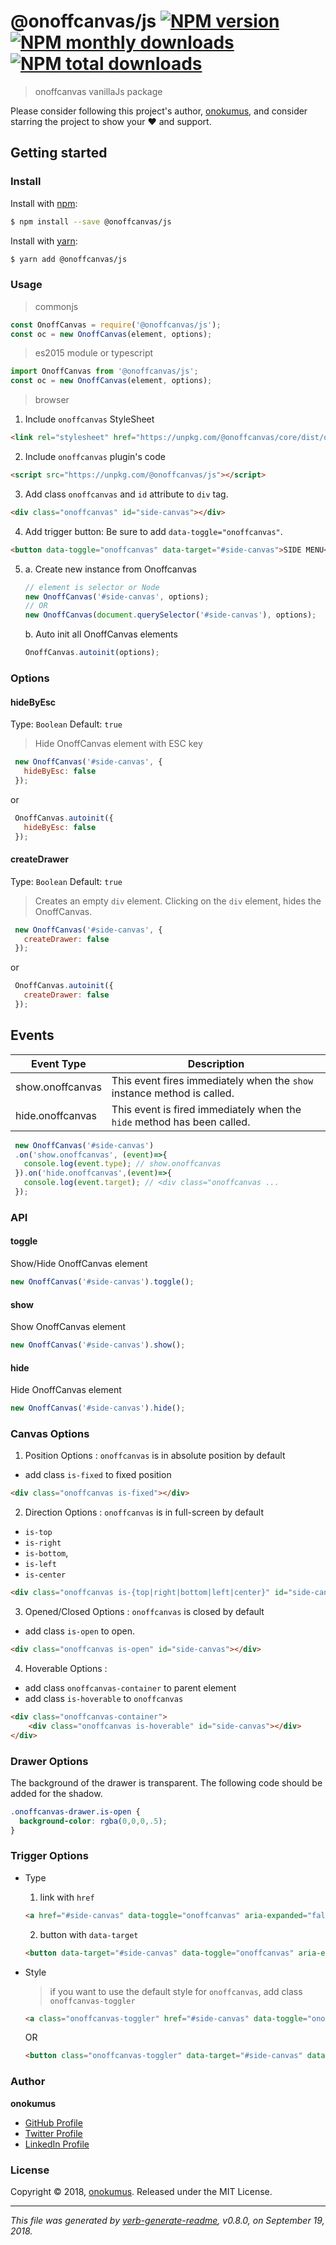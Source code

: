 # @onoffcanvas/js [![NPM version](https://img.shields.io/npm/v/@onoffcanvas/js.svg?style=flat)](https://www.npmjs.com/package/@onoffcanvas/js) [![NPM monthly downloads](https://img.shields.io/npm/dm/@onoffcanvas/js.svg?style=flat)](https://npmjs.org/package/@onoffcanvas/js) [![NPM total downloads](https://img.shields.io/npm/dt/@onoffcanvas/js.svg?style=flat)](https://npmjs.org/package/@onoffcanvas/js)  

> onoffcanvas vanillaJs package

Please consider following this project's author, [onokumus](https://github.com/onokumus), and consider starring the project to show your :heart: and support.

## Getting started

### Install
Install with [npm](https://www.npmjs.com/):

```sh
$ npm install --save @onoffcanvas/js
```

Install with [yarn](https://yarnpkg.com):

```sh
$ yarn add @onoffcanvas/js
```

### Usage

> commonjs
```js
const OnoffCanvas = require('@onoffcanvas/js');
const oc = new OnoffCanvas(element, options);
```

> es2015 module or typescript
```js
import OnoffCanvas from '@onoffcanvas/js';
const oc = new OnoffCanvas(element, options);
```

> browser

1. Include `onoffcanvas` StyleSheet

  ```html
  <link rel="stylesheet" href="https://unpkg.com/@onoffcanvas/core/dist/onoffcanvas.min.css">
  ```

2. Include `onoffcanvas` plugin's code
  ```html
  <script src="https://unpkg.com/@onoffcanvas/js"></script>
  ```

3. Add class `onoffcanvas` and `id` attribute to `div` tag.
  ```html
  <div class="onoffcanvas" id="side-canvas"></div>
  ```

4. Add trigger button: Be sure to add `data-toggle="onoffcanvas"`.
  ```html
  <button data-toggle="onoffcanvas" data-target="#side-canvas">SIDE MENU</div>
  ```
5.
    a. Create new instance from Onoffcanvas

    ```js
    // element is selector or Node
    new OnoffCanvas('#side-canvas', options);
    // OR
    new OnoffCanvas(document.querySelector('#side-canvas'), options);
    ```

    b. Auto init all OnoffCanvas elements

    ```js
    OnoffCanvas.autoinit(options);
    ```

### Options

#### hideByEsc
Type: `Boolean`
Default: `true`

> Hide OnoffCanvas element with ESC key

```js
 new OnoffCanvas('#side-canvas', {
   hideByEsc: false
 });
```

or
```js
 OnoffCanvas.autoinit({
   hideByEsc: false
 });
```

#### createDrawer

Type: `Boolean`
Default: `true`

> Creates an empty `div` element. Clicking on the `div` element, hides the OnoffCanvas.

```js
 new OnoffCanvas('#side-canvas', {
   createDrawer: false
 });
```

or
```js
 OnoffCanvas.autoinit({
   createDrawer: false
 });
```

## Events

|**Event Type**      |**Description**|
|--------------|--------------|
|show.onoffcanvas    |This event fires immediately when the `show` instance method is called.|
|hide.onoffcanvas    |This event is fired immediately when the `hide` method has been called. |

```js
 new OnoffCanvas('#side-canvas')
 .on('show.onoffcanvas', (event)=>{
   console.log(event.type); // show.onoffcanvas
 }).on('hide.onoffcanvas',(event)=>{
   console.log(event.target); // <div class="onoffcanvas ...
 });
 ```

### API
#### toggle
Show/Hide OnoffCanvas element
```js
new OnoffCanvas('#side-canvas').toggle();
```
#### show
Show OnoffCanvas element
```js
new OnoffCanvas('#side-canvas').show();
```
#### hide
Hide OnoffCanvas element
```js
new OnoffCanvas('#side-canvas').hide();
```

### Canvas Options

1. Position Options : `onoffcanvas` is in absolute position by default
  - add class `is-fixed` to fixed position

  ```html
  <div class="onoffcanvas is-fixed"></div>
  ```

2. Direction Options : `onoffcanvas` is in full-screen by default
  - `is-top`
  - `is-right`
  - `is-bottom`,
  - `is-left`
  - `is-center`

  ```html
  <div class="onoffcanvas is-{top|right|bottom|left|center}" id="side-canvas"></div>
  ```

3. Opened/Closed Options : `onoffcanvas` is closed by default
  - add class `is-open` to open.

  ```html
  <div class="onoffcanvas is-open" id="side-canvas"></div>
  ```

4. Hoverable Options :
  - add class `onoffcanvas-container` to parent element
  - add class `is-hoverable` to `onoffcanvas`

```html
<div class="onoffcanvas-container">
    <div class="onoffcanvas is-hoverable" id="side-canvas"></div>
</div>
  ```

### Drawer Options

The background of the drawer is transparent. The following code should be added for the shadow.

```css
.onoffcanvas-drawer.is-open {
  background-color: rgba(0,0,0,.5);
}
```
### Trigger Options

- Type
  1. link with `href`

  ```html
  <a href="#side-canvas" data-toggle="onoffcanvas" aria-expanded="false">toggle onoffcanvas</a>
  ```

  2. button with `data-target`

  ```html
  <button data-target="#side-canvas" data-toggle="onoffcanvas" aria-expanded="false">toggle onoffcanvas</button>
  ```

- Style
  > if you want to use the default style for `onoffcanvas`, add class `onoffcanvas-toggler`

  ```html
  <a class="onoffcanvas-toggler" href="#side-canvas" data-toggle="onoffcanvas" aria-expanded="false"></a>
  ```

  OR

  ```html
  <button class="onoffcanvas-toggler" data-target="#side-canvas" data-toggle="onoffcanvas" aria-expanded="false"></button>
  ```

### Author
**onokumus**
+ [GitHub Profile](https://github.com/onokumus)
+ [Twitter Profile](https://twitter.com/onokumus)
+ [LinkedIn Profile](https://linkedin.com/in/onokumus)

### License
Copyright © 2018, [onokumus](https://github.com/onokumus).
Released under the MIT License.

***

_This file was generated by [verb-generate-readme](https://github.com/verbose/verb-generate-readme), v0.8.0, on September 19, 2018._

